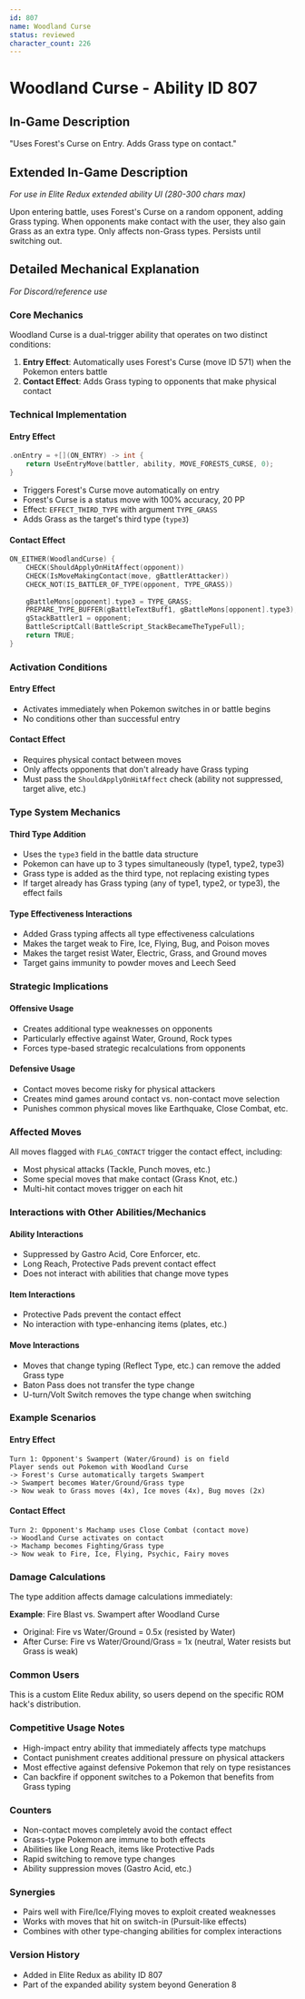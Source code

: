 ```yaml
---
id: 807
name: Woodland Curse
status: reviewed
character_count: 226
---
```


# Woodland Curse - Ability ID 807

## In-Game Description
"Uses Forest's Curse on Entry. Adds Grass type on contact."

## Extended In-Game Description
*For use in Elite Redux extended ability UI (280-300 chars max)*

Upon entering battle, uses Forest's Curse on a random opponent, adding Grass typing. When opponents make contact with the user, they also gain Grass as an extra type. Only affects non-Grass types. Persists until switching out.

## Detailed Mechanical Explanation
*For Discord/reference use*

### Core Mechanics
Woodland Curse is a dual-trigger ability that operates on two distinct conditions:

1. **Entry Effect**: Automatically uses Forest's Curse (move ID 571) when the Pokemon enters battle
2. **Contact Effect**: Adds Grass typing to opponents that make physical contact

### Technical Implementation

#### Entry Effect
```cpp
.onEntry = +[](ON_ENTRY) -> int { 
    return UseEntryMove(battler, ability, MOVE_FORESTS_CURSE, 0); 
}
```

- Triggers Forest's Curse move automatically on entry
- Forest's Curse is a status move with 100% accuracy, 20 PP
- Effect: `EFFECT_THIRD_TYPE` with argument `TYPE_GRASS`
- Adds Grass as the target's third type (`type3`)

#### Contact Effect
```cpp
ON_EITHER(WoodlandCurse) {
    CHECK(ShouldApplyOnHitAffect(opponent))
    CHECK(IsMoveMakingContact(move, gBattlerAttacker))
    CHECK_NOT(IS_BATTLER_OF_TYPE(opponent, TYPE_GRASS))
    
    gBattleMons[opponent].type3 = TYPE_GRASS;
    PREPARE_TYPE_BUFFER(gBattleTextBuff1, gBattleMons[opponent].type3);
    gStackBattler1 = opponent;
    BattleScriptCall(BattleScript_StackBecameTheTypeFull);
    return TRUE;
}
```

### Activation Conditions

#### Entry Effect
- Activates immediately when Pokemon switches in or battle begins
- No conditions other than successful entry

#### Contact Effect
- Requires physical contact between moves
- Only affects opponents that don't already have Grass typing
- Must pass the `ShouldApplyOnHitAffect` check (ability not suppressed, target alive, etc.)

### Type System Mechanics

#### Third Type Addition
- Uses the `type3` field in the battle data structure
- Pokemon can have up to 3 types simultaneously (type1, type2, type3)
- Grass type is added as the third type, not replacing existing types
- If target already has Grass typing (any of type1, type2, or type3), the effect fails

#### Type Effectiveness Interactions
- Added Grass typing affects all type effectiveness calculations
- Makes the target weak to Fire, Ice, Flying, Bug, and Poison moves
- Makes the target resist Water, Electric, Grass, and Ground moves
- Target gains immunity to powder moves and Leech Seed

### Strategic Implications

#### Offensive Usage
- Creates additional type weaknesses on opponents
- Particularly effective against Water, Ground, Rock types
- Forces type-based strategic recalculations from opponents

#### Defensive Usage
- Contact moves become risky for physical attackers
- Creates mind games around contact vs. non-contact move selection
- Punishes common physical moves like Earthquake, Close Combat, etc.

### Affected Moves
All moves flagged with `FLAG_CONTACT` trigger the contact effect, including:
- Most physical attacks (Tackle, Punch moves, etc.)
- Some special moves that make contact (Grass Knot, etc.)
- Multi-hit contact moves trigger on each hit

### Interactions with Other Abilities/Mechanics

#### Ability Interactions
- Suppressed by Gastro Acid, Core Enforcer, etc.
- Long Reach, Protective Pads prevent contact effect
- Does not interact with abilities that change move types

#### Item Interactions
- Protective Pads prevent the contact effect
- No interaction with type-enhancing items (plates, etc.)

#### Move Interactions
- Moves that change typing (Reflect Type, etc.) can remove the added Grass type
- Baton Pass does not transfer the type change
- U-turn/Volt Switch removes the type change when switching

### Example Scenarios

#### Entry Effect
```
Turn 1: Opponent's Swampert (Water/Ground) is on field
Player sends out Pokemon with Woodland Curse
-> Forest's Curse automatically targets Swampert
-> Swampert becomes Water/Ground/Grass type
-> Now weak to Grass moves (4x), Ice moves (4x), Bug moves (2x)
```

#### Contact Effect
```
Turn 2: Opponent's Machamp uses Close Combat (contact move)
-> Woodland Curse activates on contact
-> Machamp becomes Fighting/Grass type
-> Now weak to Fire, Ice, Flying, Psychic, Fairy moves
```

### Damage Calculations
The type addition affects damage calculations immediately:

**Example**: Fire Blast vs. Swampert after Woodland Curse
- Original: Fire vs Water/Ground = 0.5x (resisted by Water)  
- After Curse: Fire vs Water/Ground/Grass = 1x (neutral, Water resists but Grass is weak)

### Common Users
This is a custom Elite Redux ability, so users depend on the specific ROM hack's distribution.

### Competitive Usage Notes
- High-impact entry ability that immediately affects type matchups
- Contact punishment creates additional pressure on physical attackers  
- Most effective against defensive Pokemon that rely on type resistances
- Can backfire if opponent switches to a Pokemon that benefits from Grass typing

### Counters
- Non-contact moves completely avoid the contact effect
- Grass-type Pokemon are immune to both effects
- Abilities like Long Reach, items like Protective Pads
- Rapid switching to remove type changes
- Ability suppression moves (Gastro Acid, etc.)

### Synergies
- Pairs well with Fire/Ice/Flying moves to exploit created weaknesses
- Works with moves that hit on switch-in (Pursuit-like effects)
- Combines with other type-changing abilities for complex interactions

### Version History
- Added in Elite Redux as ability ID 807
- Part of the expanded ability system beyond Generation 8